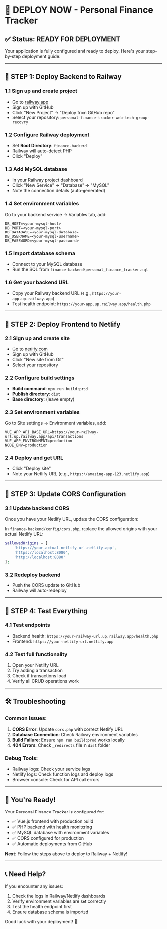 # 🚀 DEPLOY NOW - Personal Finance Tracker

## ✅ Status: READY FOR DEPLOYMENT

Your application is fully configured and ready to deploy. Here's your step-by-step deployment guide:

---

## 🎯 **STEP 1: Deploy Backend to Railway**

### 1.1 Sign up and create project
- Go to [railway.app](https://railway.app)
- Sign up with GitHub
- Click "New Project" → "Deploy from GitHub repo"
- Select your repository: `personal-finance-tracker-web-tech-group-recovry`

### 1.2 Configure Railway deployment
- Set **Root Directory**: `finance-backend`
- Railway will auto-detect PHP
- Click "Deploy"

### 1.3 Add MySQL database
- In your Railway project dashboard
- Click "New Service" → "Database" → "MySQL"
- Note the connection details (auto-generated)

### 1.4 Set environment variables
Go to your backend service → Variables tab, add:
```
DB_HOST=<your-mysql-host>
DB_PORT=<your-mysql-port>
DB_DATABASE=<your-mysql-database>
DB_USERNAME=<your-mysql-username>
DB_PASSWORD=<your-mysql-password>
```

### 1.5 Import database schema
- Connect to your MySQL database
- Run the SQL from `finance-backend/personal_finance_tracker.sql`

### 1.6 Get your backend URL
- Copy your Railway backend URL (e.g., `https://your-app.up.railway.app`)
- Test health endpoint: `https://your-app.up.railway.app/health.php`

---

## 🎯 **STEP 2: Deploy Frontend to Netlify**

### 2.1 Sign up and create site
- Go to [netlify.com](https://netlify.com)
- Sign up with GitHub
- Click "New site from Git"
- Select your repository

### 2.2 Configure build settings
- **Build command**: `npm run build:prod`
- **Publish directory**: `dist`
- **Base directory**: (leave empty)

### 2.3 Set environment variables
Go to Site settings → Environment variables, add:
```
VUE_APP_API_BASE_URL=https://your-railway-url.up.railway.app/api/transactions
VUE_APP_ENVIRONMENT=production
NODE_ENV=production
```

### 2.4 Deploy and get URL
- Click "Deploy site"
- Note your Netlify URL (e.g., `https://amazing-app-123.netlify.app`)

---

## 🎯 **STEP 3: Update CORS Configuration**

### 3.1 Update backend CORS
Once you have your Netlify URL, update the CORS configuration:

In `finance-backend/config/cors.php`, replace the allowed origins with your actual Netlify URL:
```php
$allowedOrigins = [
    'https://your-actual-netlify-url.netlify.app',
    'https://localhost:8080',
    'http://localhost:8080'
];
```

### 3.2 Redeploy backend
- Push the CORS update to GitHub
- Railway will auto-redeploy

---

## 🎯 **STEP 4: Test Everything**

### 4.1 Test endpoints
- Backend health: `https://your-railway-url.up.railway.app/health.php`
- Frontend: `https://your-netlify-url.netlify.app`

### 4.2 Test full functionality
1. Open your Netlify URL
2. Try adding a transaction
3. Check if transactions load
4. Verify all CRUD operations work

---

## 🛠️ **Troubleshooting**

### Common Issues:
1. **CORS Error**: Update `cors.php` with correct Netlify URL
2. **Database Connection**: Check Railway environment variables
3. **Build Failure**: Ensure `npm run build:prod` works locally
4. **404 Errors**: Check `_redirects` file in `dist` folder

### Debug Tools:
- Railway logs: Check your service logs
- Netlify logs: Check function logs and deploy logs
- Browser console: Check for API call errors

---

## 🎉 **You're Ready!**

Your Personal Finance Tracker is configured for:
- ✅ Vue.js frontend with production build
- ✅ PHP backend with health monitoring
- ✅ MySQL database with environment variables
- ✅ CORS configured for production
- ✅ Automatic deployments from GitHub

**Next**: Follow the steps above to deploy to Railway + Netlify!

---

## 📞 **Need Help?**

If you encounter any issues:
1. Check the logs in Railway/Netlify dashboards
2. Verify environment variables are set correctly
3. Test the health endpoint first
4. Ensure database schema is imported

Good luck with your deployment! 🚀
